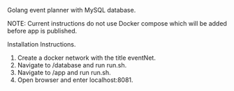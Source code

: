 Golang event planner with MySQL database.

NOTE: Current instructions do not use Docker compose which will be added before app is published.

Installation Instructions.
1. Create a docker network with the title eventNet.
2. Navigate to /database and run run.sh.
3. Navigate to /app and run run.sh.
4. Open browser and enter localhost:8081.
